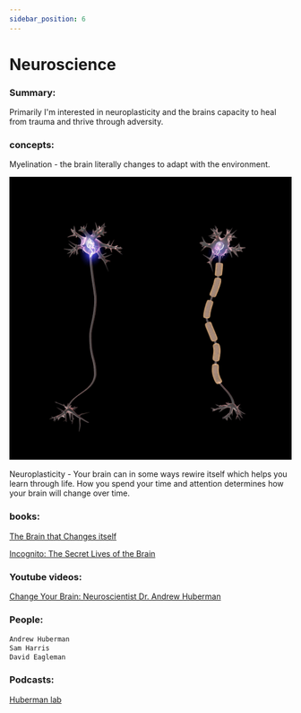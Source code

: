 ```yaml
---
sidebar_position: 6
---
```


# Neuroscience

### Summary:

Primarily I'm interested in neuroplasticity and the brains capacity to heal from trauma
and thrive through adversity. 


### concepts:

Myelination - the brain literally changes to adapt with the environment.

![Myelin](../../../static/img/academic/myelination.gif)

Neuroplasticity - Your brain can in some ways rewire itself which helps you learn through life. 
How you spend your time and attention determines how your brain will change over time.


### books:

[The Brain that Changes itself](https://www.goodreads.com/book/show/570172.The_Brain_that_Changes_Itself)

[Incognito: The Secret Lives of the Brain](https://www.goodreads.com/book/show/9827912-incognito)

### Youtube videos:

[Change Your Brain: Neuroscientist Dr. Andrew Huberman](https://www.youtube.com/watch?v=SwQhKFMxmDY)

### People:
```
Andrew Huberman
Sam Harris
David Eagleman 
```

### Podcasts:

[Huberman lab](https://hubermanlab.com/)







